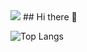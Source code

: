 <img src="https://capsule-render.vercel.app/api?type=Rect&color=auto&height=300&section=header&text=capsule%20render&fontSize=90" />
## Hi there 👋


![Top Langs](https://github-readme-stats.vercel.app/api/top-langs/?username=BaeSJ1&layout=compact)

<!--
**BaeSJ1/BaeSJ1** is a ✨ _special_ ✨ repository because its `README.md` (this file) appears on your GitHub profile.

Here are some ideas to get you started:

- 🔭 I’m currently working on ...
- 🌱 I’m currently learning ...
- 👯 I’m looking to collaborate on ...
- 🤔 I’m looking for help with ...
- 💬 Ask me about ...
- 📫 How to reach me: ...
- 😄 Pronouns: ...
- ⚡ Fun fact: ...
-->
